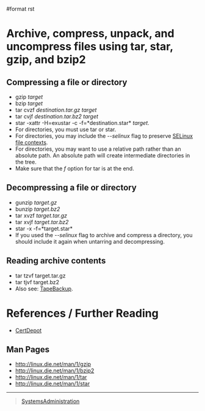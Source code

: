 \#format rst

Archive, compress, unpack, and uncompress files using tar, star, gzip, and bzip2
================================================================================

Compressing a file or directory
-------------------------------

-   gzip *target*
-   bzip *target*
-   tar cvzf *destination.tar.gz* *target*
-   tar cvjf *destination.tar.bz2* *target*
-   star -xattr -H=exustar -c -f=\*destination.star\* *target*.
-   For directories, you must use tar or star.
-   For directories, you may include the *--selinux* flag to preserve [SELinux file contexts](../RHCSA_SELinuxFileandProcessContext).
-   For directories, you may want to use a relative path rather than an absolute path. An absolute path will create intermediate directories in the tree.
-   Make sure that the *f* option for tar is at the end.

Decompressing a file or directory
---------------------------------

-   gunzip *target.gz*
-   bunzip *target.bz2*
-   tar xvzf *target.tar.gz*
-   tar xvjf *target.tar.bz2*
-   star -x -f=\*target.star\*
-   If you used the *--selinux* flag to archive and compress a directory, you should include it again when untarring and decompressing.

Reading archive contents
------------------------

-   tar tzvf target.tar.gz
-   tar tjvf target.bz2
-   Also see: [TapeBackup](../TapeBackup).

References / Further Reading
============================

-   [CertDepot](http://www.certdepot.net/sys-archive-compress-unpack-and-uncompress-files/)

Man Pages
---------

-   <http://linux.die.net/man/1/gzip>
-   <http://linux.die.net/man/1/bzip2>
-   <http://linux.die.net/man/1/tar>
-   <http://linux.die.net/man/1/star>

* * * * *

> [SystemsAdministration](../SystemsAdministration)
